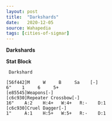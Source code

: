 ```yaml
---
layout: post
title:  "Darkshards"
date:   2020-12-05
source: Wahapedia
tags: [cities-of-sigmar]
---
```


**Darkshards**

**Stat Block**
```
 Darkshard
```

```
[56f442]M     W     B     Sa    [-]
6"    1     6     5+    
[e85545]Weapons[-]
[c6c930]Repeater Crossbow[-]
16"    A:2    H:4+   W:4+   R:-    D:1   
[c6c930]Cruel Dagger[-]
1"     A:1    H:5+   W:5+   R:-    D:1   
```



